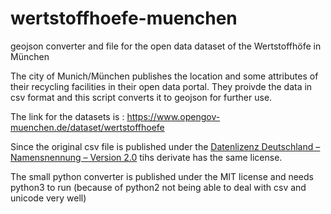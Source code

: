 # wertstoffhoefe-muenchen
geojson converter and file for the open data dataset of the Wertstoffhöfe in München

The city of Munich/München publishes the location and some attributes of their recycling facilities in their open data portal.
They proivde the data in csv format and this script converts it to geojson for further use.

The link for the datasets is : https://www.opengov-muenchen.de/dataset/wertstoffhoefe

Since the original csv file is published under the [Datenlizenz Deutschland – Namensnennung – Version 2.0](https://www.govdata.de/dl-de/by-2-0) tihs
derivate has the same license.

The small python converter is published under the MIT license and needs python3 to run (because of python2 not being
able to deal with csv and unicode very well)
